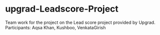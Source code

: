 # upgrad-Leadscore-Project
Team work for the project on the Lead score project provided by Upgrad.
Participants:  Aqsa Khan, Kushboo, VenkataGirish
